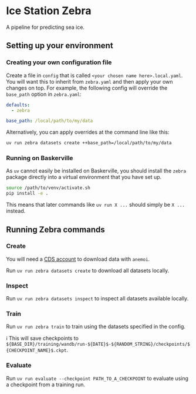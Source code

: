 # Ice Station Zebra

A pipeline for predicting sea ice.

## Setting up your environment

### Creating your own configuration file

Create a file in `config` that is called `<your chosen name here>.local.yaml`.
You will want this to inherit from `zebra.yaml` and then apply your own changes on top.
For example, the following config will override the `base_path` option in `zebra.yaml`:

```yaml
defaults:
  - zebra

base_path: /local/path/to/my/data
```

Alternatively, you can apply overrides at the command line like this:

```bash
uv run zebra datasets create ++base_path=/local/path/to/my/data
```

### Running on Baskerville

As `uv` cannot easily be installed on Baskerville, you should install the `zebra` package directly into a virtual environment that you have set up.

```bash
source /path/to/venv/activate.sh
pip install -e .
```

This means that later commands like `uv run X ...` should simply be `X ...` instead.

## Running Zebra commands

### Create

You will need a [CDS account](https://cds.climate.copernicus.eu/how-to-api) to download data with `anemoi`.

Run `uv run zebra datasets create` to download all datasets locally.

### Inspect

Run `uv run zebra datasets inspect` to inspect all datasets available locally.

### Train

Run `uv run zebra train` to train using the datasets specified in the config.

:information_source: This will save checkpoints to `${BASE_DIR}/training/wandb/run-${DATE}$-${RANDOM_STRING}/checkpoints/${CHECKPOINT_NAME}$.ckpt`.

### Evaluate

Run `uv run evaluate --checkpoint PATH_TO_A_CHECKPOINT` to evaluate using a checkpoint from a training run.
